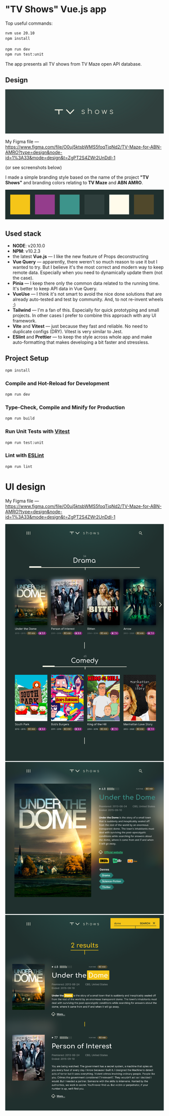 # "TV Shows" Vue.js app

Top useful commands:
```sh
nvm use 20.10
npm install

npm run dev
npm run test:unit
```

The app presents all TV shows from TV Maze open API database.

## Design

![TV Shows logo](https://github.com/dudintv/tv-shows/raw/main/readme/logo.svg)

My Figma file — https://www.figma.com/file/O0uj5ktsbWMS5foqTjqNd2/TV-Maze-for-ABN-AMRO?type=design&node-id=1%3A33&mode=design&t=ZgPT2S4ZWr2UnDdl-1

(or see screenshots below)

I made a simple branding style based on the name of the project **"TV Shows"** and branding colors relating to **TV Maze** and **ABN AMRO**.

![TV Shows colors](https://github.com/dudintv/tv-shows/raw/main/readme/colors.svg)

## Used stack

* **NODE**: v20.10.0
* **NPM**: v10.2.3
* the latest **Vue.js** — I like the new feature of Props deconstructing
* **Vue Query** — apparently, there weren't so much reason to use it but I wanted to try. But I believe it's the most correct and modern way to keep remote data. Especially when you need to dynamically update them (not the case).
* **Pinia** —  I keep there only the common data related to the running time. It's better to keep API data in Vue Query.
* **VueUse** — I think it's not smart to avoid the nice done solutions that are already auto-tested and test by community. And, to not re-invent wheels ;)
* **Tailwind** — I'm a fan of this. Especially for quick prototyping and small projects. In other cases I prefer to combine this approach with any UI framework.
* **Vite** and **Vitest** — just because they fast and reliable. No need to duplicate configs (DRY). Vitest is very similar to Jest.
* **ESlint** and  **Prettier** — to keep the style across whole app and make auto-formatting that makes developing a bit faster and stressless.

## Project Setup

```sh
npm install
```

### Compile and Hot-Reload for Development

```sh
npm run dev
```

### Type-Check, Compile and Minify for Production

```sh
npm run build
```

### Run Unit Tests with [Vitest](https://vitest.dev/)

```sh
npm run test:unit
```

### Lint with [ESLint](https://eslint.org/)

```sh
npm run lint
```

# UI design

My Figma file — https://www.figma.com/file/O0uj5ktsbWMS5foqTjqNd2/TV-Maze-for-ABN-AMRO?type=design&node-id=1%3A33&mode=design&t=ZgPT2S4ZWr2UnDdl-1

![TV Shows — Main page](https://github.com/dudintv/tv-shows/raw/main/readme/main-page.png)
![TV Shows — Show details page](https://github.com/dudintv/tv-shows/raw/main/readme/details-page.png)
![TV Shows — Search result page](https://github.com/dudintv/tv-shows/raw/main/readme/search-page.png)
